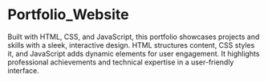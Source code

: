 # Portfolio_Website
Built with HTML, CSS, and JavaScript, this portfolio showcases projects and skills with a sleek, interactive design. HTML structures content, CSS styles it, and JavaScript adds dynamic elements for user engagement. It highlights professional achievements and technical expertise in a user-friendly interface.
